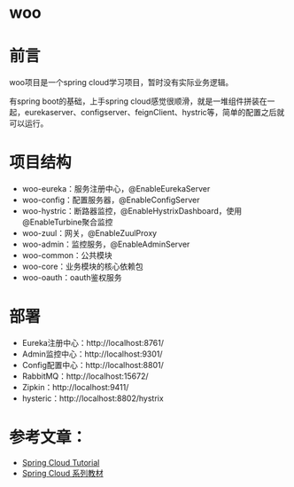 # woo

# 前言

woo项目是一个spring cloud学习项目，暂时没有实际业务逻辑。

有spring boot的基础，上手spring cloud感觉很顺滑，就是一堆组件拼装在一起，eurekaserver、configserver、feignClient、hystric等，简单的配置之后就可以运行。

# 项目结构

* woo-eureka：服务注册中心，@EnableEurekaServer
* woo-config：配置服务器，@EnableConfigServer
* woo-hystric：断路器监控，@EnableHystrixDashboard，使用@EnableTurbine聚合监控
* woo-zuul：网关，@EnableZuulProxy
* woo-admin：监控服务，@EnableAdminServer
* woo-common：公共模块
* woo-core：业务模块的核心依赖包
* woo-oauth：oauth鉴权服务

# 部署

* Eureka注册中心：http://localhost:8761/
* Admin监控中心：http://localhost:9301/
* Config配置中心：http://localhost:8801/
* RabbitMQ：http://localhost:15672/
* Zipkin：http://localhost:9411/
* hysteric：http://localhost:8802/hystrix



# 参考文章：

* [Spring Cloud Tutorial](https://www.baeldung.com/spring-cloud-series)
* [Spring Cloud 系列教材](https://how2j.cn/k/springcloud/springcloud-intro/2035.html?p=4923)









